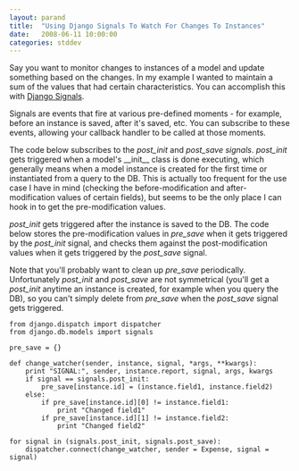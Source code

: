 ```yaml
---
layout: parand
title:  "Using Django Signals To Watch For Changes To Instances"
date:   2008-06-11 10:00:00
categories: stddev
---
```

Say you want to monitor changes to instances of a model and update something based on the changes. In my example I wanted to maintain a sum of the values that had certain characteristics. You can accomplish this with [Django Signals](/web/20101222043406/http://code.djangoproject.com/wiki/Signals).

Signals are events that fire at various pre-defined moments - for example, before an instance is saved, after it's saved, etc. You can subscribe to these events, allowing your callback handler to be called at those moments.

The code below subscribes to the _post\_init_ and _post\_save signals_. _post\_init_ gets triggered when a model's \_\_init\_\_ class is done executing, which generally means when a model instance is created for the first time or instantiated from a query to the DB. This is actually too frequent for the use case I have in mind \(checking the before-modification and after-modification values of certain fields\), but seems to be the only place I can hook in to get the pre-modification values.

_post\_init_ gets triggered after the instance is saved to the DB. The code below stores the pre-modification values in _pre\_save_ when it gets triggered by the _post\_init_ signal, and checks them against the post-modification values when it gets triggered by the _post\_save_ signal.

Note that you'll probably want to clean up _pre\_save_ periodically. Unfortunately _post\_init_ and _post\_save_ are not symmetrical \(you'll get a _post\_init_ anytime an instance is created, for example when you query the DB\), so you can't simply delete from _pre\_save_ when the _post\_save_ signal gets triggered.
    
    
    from django.dispatch import dispatcher
    from django.db.models import signals
    
    pre_save = {}
    
    def change_watcher(sender, instance, signal, *args, **kwargs):
        print "SIGNAL:", sender, instance.report, signal, args, kwargs
        if signal == signals.post_init:
            pre_save[instance.id] = (instance.field1, instance.field2)
        else:
            if pre_save[instance.id][0] != instance.field1:
                print "Changed field1"
            if pre_save[instance.id][1] != instance.field2:
                print "Changed field2"
    
    for signal in (signals.post_init, signals.post_save):
        dispatcher.connect(change_watcher, sender = Expense, signal = signal)
    
